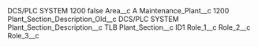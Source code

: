 <?xml version="1.0" encoding="UTF-8"?>
<CustomMetadata xmlns="http://soap.sforce.com/2006/04/metadata" xmlns:xsi="http://www.w3.org/2001/XMLSchema-instance" xmlns:xsd="http://www.w3.org/2001/XMLSchema">
    <label>DCS/PLC SYSTEM 1200</label>
    <protected>false</protected>
    <values>
        <field>Area__c</field>
        <value xsi:type="xsd:string">A</value>
    </values>
    <values>
        <field>Maintenance_Plant__c</field>
        <value xsi:type="xsd:string">1200</value>
    </values>
    <values>
        <field>Plant_Section_Description_Old__c</field>
        <value xsi:type="xsd:string">DCS/PLC SYSTEM</value>
    </values>
    <values>
        <field>Plant_Section_Description__c</field>
        <value xsi:type="xsd:string">TLB</value>
    </values>
    <values>
        <field>Plant_Section__c</field>
        <value xsi:type="xsd:string">ID1</value>
    </values>
    <values>
        <field>Role_1__c</field>
        <value xsi:nil="true"/>
    </values>
    <values>
        <field>Role_2__c</field>
        <value xsi:nil="true"/>
    </values>
    <values>
        <field>Role_3__c</field>
        <value xsi:nil="true"/>
    </values>
</CustomMetadata>
